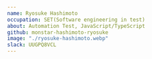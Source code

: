 ```yaml
---
name: Ryosuke Hashimoto
occupation: SET(Software engineering in test)
about: Automation Test, JavaScript/TypeScript
github: monstar-hashimoto-ryosuke
image: "./ryosuke-hashimoto.webp"
slack: UUGPQ8VCL
---
```

